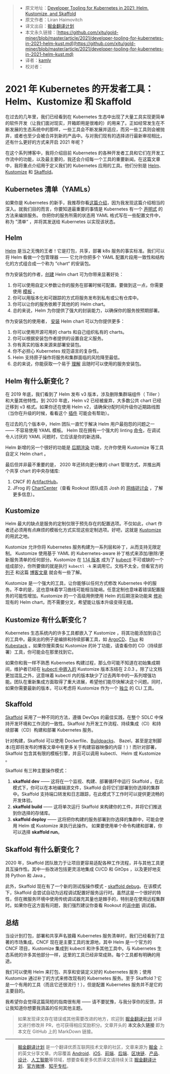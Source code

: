 > * 原文地址：[Developer Tooling for Kubernetes in 2021: Helm, Kustomize, and Skaffold](https://dzone.com/articles/developer-tooling-for-kubernetes-in-2021-helm-kust)
> * 原文作者：Liran Haimovitch
> * 译文出自：[掘金翻译计划](https://github.com/xitu/gold-miner)
> * 本文永久链接：[https://github.com/xitu/gold-miner/blob/master/article/2021/developer-tooling-for-kubernetes-in-2021-helm-kust.md](https://github.com/xitu/gold-miner/blob/master/article/2021/developer-tooling-for-kubernetes-in-2021-helm-kust.md)
> * 译者：[kamly](https://githuc.com/kamly)
> * 校对者：

# 2021 年 Kubernetes 的开发者工具：Helm、Kustomize 和 Skaffold

在过去的几年里，我们已经看到在 Kubernetes 生态中出现了大量工具实现更简单的软件开发（让我们面对现实，开箱即用是很难的）的用来了。正如经常发生在不断发展的生态系统中的那样，一些工具会不断发展并适应，而另一些工具则会被抛弃，或者也至少会被合并到新的产品中。与对我们现有的选择进行最新审视相比，还有什么更好的方式来开启 2021 年呢？

在这个系列博客中，我将介绍目前 Kubernetes 的各种开发者工具和它们在开发工作流中的功能，以及最主要的，我还会介绍每一个工具的重要新闻。在这篇文章中，我将重点介绍用于定义我们的 Kubernetes 应用的工具。他们分别是 [Helm](https://helm.sh/docs/helm/helm_lint/)、[Kustomize](https://kustomize.io/) 和 [Skaffold](https://skaffold.dev/)。

## Kubernetes 清单（YAMLs）

如果你是 Kubernetes 的新手，我推荐你看[这篇介绍](https://www.jeremyjordan.me/kubernetes/)，因为我发现这篇介绍相当的深入。就我们目的而言，你要知道最重要的事情是 Kubernetes 有一个 [声明式](https://www.leverege.com/iot-ebook/kubernetes-object-management-model) 的方法来编排服务。 你把你的服务所需的状态用 YAML 格式写在一些配置文件中，称为 ”清单“ ，并将其发送给 Kubernetes 以实现该状态。

## Helm

[Helm](https://helm.sh/) 是当之无愧的王者！它是打包，共享，部署 k8s 服务的事实标准。我们可以将 Helm 看做一个包管理器 —— 它允许你把多个 YAML 配置片段用一致性和结构化的方式组合成一个称为 ”chart“ 的安装包。 

作为安装包的作者，[创建](https://opensource.com/article/20/5/helm-charts) Helm chart 可为你带来显著好处：

1. 你可以使用自定义参数让你的服务在部署时候可配置。要做到这一点，你需要使用 [模板](https://helm.sh/docs/chart_template_guide/) 。
2. 你可以用版本化和可跟踪的方式将服务发布到私有或公有仓库中。
3. 你可以让你的服务依赖于其他的的 Helm chart。
4. 总的来说，Helm 为你提供了强大的封装能力，以确保你的服务按预期部署。

作为安装包的使用者， [安装](https://helm.sh/docs/helm/helm_install/) Helm chart 可以为你提供更多：

1. 你可以使用开源可用的 charts 和自己组织私有的 charts。
2. 你可以根据安装包作者提供的设置自定义服务。
3. 你有真实的版本来源来部署安装包。
4. 你不必担心 Kubernetes 规范语言的复杂性。
5. Helm 支持原子操作将服务和集群面临的风险降至最低。
6. 总的来说，你能获取一个易于 [理解](https://www.rookout.com/blog/using-helm-to-improve-software-understandability) 且随时可以使用的服务安装包。

## Helm 有什么新变化？

在 2019 年底，我们看到了 Helm 发布 v3 版本，涉及删除集群端组件（ Tiller ）和大量其他特性。到 2020 年底，Helm v2 已经被废弃，大多数公共 chart 已经迁移到 v3 格式。如果你还在使用 Helm v2，请确保分配时间升级你近期路线图（当你在升级的时候，看看这个 [插件](https://github.com/helm/helm-2to3) 可能会有帮助）。

在过去的几个版本中，Helm 团队一直忙于解决 Helm 用户最抱怨的问题之一 —— 不容易使用 YAML 模板。 Helm 现在拥有一个强大的 linting [命令](https://helm.sh/docs/helm/helm_lint/)，在调试令人讨厌的 YAML 问题时，它应该是你的新选择。

Helm 新增的另一个很好的功能是 [后期渲染](https://helm.sh/docs/topics/advanced/) 功能，允许你使用 Kustomize 等工具自定义 Helm chart 。

最后但并非最不重要的是， 2020 年还转向更分散的 chart 管理方式，并推出两个共享 chart 的中央存储库:

1. CNCF 的 [ArtifactHub](https://artifacthub.io/)。
2. JFrog 的 [ChartCenter](https://chartcenter.io/)（查看 Rookout 团队成员 Josh 的 [网络研讨会](https://lp.rookout.com/webinar-modernized-developer-workflow) ，了解更多信息）。

## Kustomize

Helm 最大的缺点是服务的定制仅限于预先存在的配置选项。不仅如此，chart 作者还必须用有点麻烦的模板化方式实现这些定制选项。好吧，这就是 [Kustomize](https://kustomize.io/) 的用武之地。

Kustomize 允许你将 Kubernetes 服务构建为一系列层和补丁，从而支持无限定制。 Kustomize 使用基于 YAML 的 Kubernetes-aware 补丁格式来添加/删除/更新服务清单的任何部分。Kustomize 在 [1.14 版本](https://kubernetes.io/blog/2019/03/25/kubernetes-1-14-release-announcement/) 成为了 [kubectl](https://dockerlabs.collabnix.com/kubernetes/beginners/what-is-kubect.html) 不可或缺的一个组成部分，你所要做的就是执行 `kubectl -k` 来调用它。文档不太全，但看官方的 [列子](https://github.com/kubernetes-sigs/kustomize/tree/master/examples) 和这篇 [博客文章](https://www.digitalocean.com/community/tutorials/how-to-manage-your-kubernetes-configurations-with-kustomize) 就会有一些了解。

Kustomize 是一个强大的工具，让你能够以任何方式修改 Kubernetes 中的服务。不幸的是，这也意味着学习曲线可能相当陡峭。任意定制也意味着错误配置服务的可能性增加。Kustomize 的一个高级用例使用 Helm 的后期渲染功能来 [修补](https://github.com/thomastaylor312/advanced-helm-demos/tree/master/post-render) 现有的 Helm chart，而不需要分叉，希望能让版本升级变得无缝。

## Kustomize 有什么新变化？

Kubernetes 生态系统内的许多工具都嵌入了 Kustomize ，将其功能添加到自己的工具中。最突出的例子是编排和持续部署工具，如 [ArgoCD](https://argoproj.github.io/argo-cd/)、[Flux](https://fluxcd.io/) 和 [Kubestack](https://www.kubestack.com/) 。如果你搜索类似 Kustomize 的补丁功能，请查看你的 CD（持续部署）工具，你可能会在那里找到它。

如果你和我一样不熟悉 Kubernetes 构建过程，那么你可能不知道在初始集成期间，维护者已经在 [kubectl 中嵌入的](https://github.com/kubernetes/kubectl/issues/818) Kustomize 版本冻结在 2.0.3 。除了让文档更加混乱之外，这意味着 kubectl 内的版本缺少了过去两年中的一系列增强功能。团队在重新集成方面取得了重大进展，希望他们能尽快解决这个问题。同时，如果你需要最新的版本，可以考虑将 Kustomize 作为一个 [独立](https://kubectl.docs.kubernetes.io/installation/kustomize/) 的 CLI 工具。

## Skaffold

[Skaffold](https://skaffold.dev/) 采用了一种不同的方法，遵循 DevOps 的最佳实践，在整个 SDLC 中保持开发环境和工作流的一致性。Skaffold 为开发工作流程、持续集成（CI）和持续部署（CD）构建和部署 Kubernetes 服务。

针对构建，Skaffold 可以使用 Dockerfile、[Buildpacks](https://buildpacks.io/)、 Bazel，甚至是定制脚本(在即将发布的博客文章中有更多关于构建容器映像的内容！)！而针对部署，Skaffold 包含其有限的模板引擎，并且可以调用 kubectl、 Helm 或 Kustomize 。

Skaffold 有三种主要操作模式：

1. **skaffold dev** —— 这将在一个监视、构建、部署循环中运行 Skaffold 。在此模式下，你可以在本地编辑源文件，Skaffold 会将它们部署到你选择的集群中。Skaffold 支持端口转发和日志跟踪，在此模式下工作时可以提供更流畅的开发体验。
2. **skaffold build** —— 这将单次运行 Skaffold 来构建你的工件，并将它们推送到你选择的存储库。
3. **skaffold deploy** —— 这将把你构建的服务部署到你选择的集群中，可能会使用 Helm 或 Kustomize 来执行此操作。
如果要使用单个命令构建和部署，你可以选择 **skaffold run**。

## Skaffold 有什么新变化？

2020 年，Skaffold 团队致力于让项目更容易适配各种工作流程，并与其他工具更具互操作性。其中一些改进包括更灵活地集成 CI/CD 和 GitOps ，以及更好地支持 Python 和 Java 。

此外，Skaffold 现在有了一个新的测试版操作模式 - [skaffold debug](https://skaffold.dev/docs/workflows/debug/)。在该模式下，Skaffold 会尝试自动为远程调试配置好服务运行时。虽然这是一个很好的特性，但在微服务环境中使用传统调试器充其量也是棘手的，特别是在使用远程集群时。如果你在这方面有问题，我们强烈建议你查看 Rookout 的[非中断](https://www.rookout.com/blog/making-rookouts-breakpoints-even-more-non-breaking) 调试器。

## 总结

当设计到打包，部署和共享声名狼藉 Kubernetes 服务清单时，我们已经看到了显著的市场集成。CNCF 现在是主要工具的发源地，其中 Helm 是一个官方的 CNCF 项目，Kustomize 集成到 kubectl 和许多其他工具中。与 Kubernetes 生态系统的许多其他部分一样，这里的工具已经非常成熟，每个工具都有明确的用途。

我们可以使用 Helm 来打包、共享和安装定义好的 Kubernetes 服务；使用 Kustomize 通过补丁的方式来修改现有的 Kubernetes 服务。至于 Skaffold？它是一个有用的工具（而且它还很流行！），但是配置 Kubernetes 服务并不是它的主要目的。

我希望你会觉得这篇简短的指南很有用 —— 请不要犹豫，与我分享你的反馈，并让我知道你想要我涵盖的任何其他主题。

> 如果发现译文存在错误或其他需要改进的地方，欢迎到 [掘金翻译计划](https://github.com/xitu/gold-miner) 对译文进行修改并 PR，也可获得相应奖励积分。文章开头的 **本文永久链接** 即为本文在 GitHub 上的 MarkDown 链接。

---

> [掘金翻译计划](https://github.com/xitu/gold-miner) 是一个翻译优质互联网技术文章的社区，文章来源为 [掘金](https://juejin.im) 上的英文分享文章。内容覆盖 [Android](https://github.com/xitu/gold-miner#android)、[iOS](https://github.com/xitu/gold-miner#ios)、[前端](https://github.com/xitu/gold-miner#前端)、[后端](https://github.com/xitu/gold-miner#后端)、[区块链](https://github.com/xitu/gold-miner#区块链)、[产品](https://github.com/xitu/gold-miner#产品)、[设计](https://github.com/xitu/gold-miner#设计)、[人工智能](https://github.com/xitu/gold-miner#人工智能)等领域，想要查看更多优质译文请持续关注 [掘金翻译计划](https://github.com/xitu/gold-miner)、[官方微博](http://weibo.com/juejinfanyi)、[知乎专栏](https://zhuanlan.zhihu.com/juejinfanyi)。
